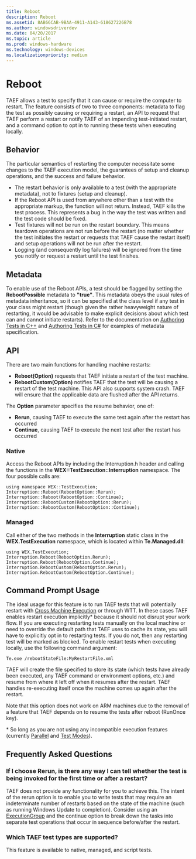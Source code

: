 ```yaml
---
title: Reboot
description: Reboot
ms.assetid: 8AB66CAB-9BAA-4911-A143-618627226B78
ms.author: windowsdriverdev
ms.date: 04/20/2017
ms.topic: article
ms.prod: windows-hardware
ms.technology: windows-devices
ms.localizationpriority: medium
---
```


# Reboot


TAEF allows a test to specify that it can cause or require the computer to restart. The feature consists of two to three components: metadata to flag the test as possibly causing or requiring a restart, an API to request that TAEF perform a restart or notify TAEF of an impending test-initiated restart, and a command option to opt in to running these tests when executing locally.

## <span id="behavior_reboot"></span><span id="BEHAVIOR_REBOOT"></span>Behavior


The particular semantics of restarting the computer necessitate some changes to the TAEF execution model, the guarantees of setup and cleanup operations, and the success and failure behavior.

-   The restart behavior is only available to a test (with the appropriate metadata), not to fixtures (setup and cleanup).
-   If the Reboot API is used from anywhere other than a test with the appropriate markup, the function will not return. Instead, TAEF kills the test process. This represents a bug in the way the test was written and the test code should be fixed.
-   Test fixtures will not be run on the restart boundary. This means teardown operations are not run before the restart (no matter whether the test initiates the restart or requests that TAEF cause the restart itself) and setup operations will not be run after the restart.
-   Logging (and consequently log failures) will be ignored from the time you notify or request a restart until the test finishes.

## <span id="metadata_reboot"></span><span id="METADATA_REBOOT"></span>Metadata


To enable use of the Reboot APIs, a test should be flagged by setting the **RebootPossible** metadata to **"true"**. This metadata obeys the usual rules of metadata inheritance, so it can be specified at the class level if any test in your class might restart (though given the rather heavyweight nature of restarting, it would be advisable to make explicit decisions about which test can and cannot initiate restarts). Refer to the documentation on [Authoring Tests in C++](authoring-tests-in-c--.md) and [Authoring Tests in C#](authoring-tests-in-c-.md) for examples of metadata specification.

## <span id="api_reboot"></span><span id="API_REBOOT"></span>API


There are two main functions for handling machine restarts:

-   **Reboot(Option)** requests that TAEF initiate a restart of the test machine.
-   **RebootCustom(Option)** notifies TAEF that the test will be causing a restart of the test machine. This API also supports system crash. TAEF will ensure that the applicable data are flushed after the API returns.

The **Option** parameter specifies the resume behavior, one of:

-   **Rerun**, causing TAEF to execute the same test again after the restart has occurred
-   **Continue**, causing TAEF to execute the next test after the restart has occurred

### <span id="native_reboot"></span><span id="NATIVE_REBOOT"></span>Native

Access the Reboot APIs by including the Interruption.h header and calling the functions in the **WEX::TestExecution::Interruption** namespace. The four possible calls are:

```
using namespace WEX::TestExecution;
Interruption::Reboot(RebootOption::Rerun);
Interruption::Reboot(RebootOption::Continue);
Interruption::RebootCustom(RebootOption::Rerun);
Interruption::RebootCustom(RebootOption::Continue);
```

### <span id="managed_reboot"></span><span id="MANAGED_REBOOT"></span>Managed

Call either of the two methods in the **Interruption** static class in the **WEX.TestExecution** namespace, which is located within **Te.Managed.dll**:

```
using WEX.TestExecution;
Interruption.Reboot(RebootOption.Rerun);
Interruption.Reboot(RebootOption.Continue);
Interruption.RebootCustom(RebootOption.Rerun);
Interruption.RebootCustom(RebootOption.Continue);
```

## <span id="prompt_reboot"></span><span id="PROMPT_REBOOT"></span>Command Prompt Usage


The ideal usage for this feature is to run TAEF tests that will potentially restart with [Cross Machine Execution](cross-machine-execution.md) or through WTT. In these cases TAEF enables restart execution implicitly\* because it should not disrupt your work flow. If you are executing restarting tests manually on the local machine or need to override the default path that TAEF uses to cache its state, you will have to explicitly opt in to restarting tests. If you do not, then any restarting test will be marked as blocked. To enable restart tests when executing locally, use the following command argument:

``` syntax
Te.exe /rebootStateFile:MyRestartFile.xml
```

TAEF will create the file specified to store its state (which tests have already been executed, any TAEF command or environment options, etc.) and resume from where it left off when it resumes after the restart. TAEF handles re-executing itself once the machine comes up again after the restart.

Note that this option does not work on ARM machines due to the removal of a feature that TAEF depends on to resume the tests after reboot (RunOnce key).

\* So long as you are not using any incompatible execution features (currently [Parallel](parallel.md) and [Test Modes](test-modes.md)).

## <span id="faqs_reboot"></span><span id="FAQS_REBOOT"></span>Frequently Asked Questions


### <span id="rerun_faq"></span><span id="RERUN_FAQ"></span>If I choose Rerun, is there any way I can tell whether the test is being invoked for the first time or after a restart?

TAEF does not provide any functionality for you to achieve this. The intent of the rerun option is to enable you to write tests that may require an indeterminate number of restarts based on the state of the machine (such as running Windows Update to completion). Consider using an [ExecutionGroup](execution-groups.md) and the continue option to break down the tasks into separate test operations that occur in sequence before/after the restart.

### <span id="othertests_faq"></span><span id="OTHERTESTS_FAQ"></span>Which TAEF test types are supported?

This feature is available to native, managed, and script tests.

 

 





